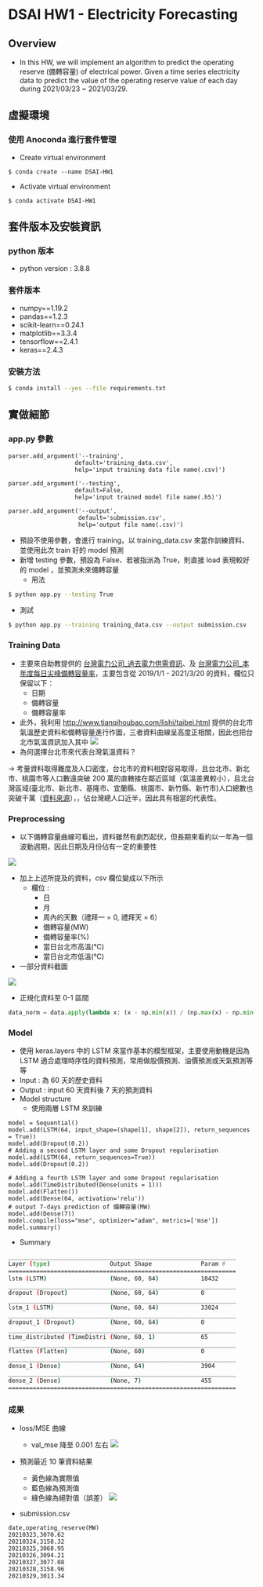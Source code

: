 
# DSAI HW1 - Electricity Forecasting

## Overview

* In this HW, we will implement an algorithm to predict the operating reserve (備轉容量) of electrical power. Given a time series electricity data to predict the value of the operating reserve value of each day during 2021/03/23 ~ 2021/03/29.
## 虛擬環境
### 使用 Anoconda 進行套件管理
* Create virtual environment
```
$ conda create --name DSAI-HW1
```
* Activate virtual environment
```
$ conda activate DSAI-HW1
```
## 套件版本及安裝資訊
### python 版本
* python version : 3.8.8
### 套件版本
* numpy==1.19.2
* pandas==1.2.3
* scikit-learn==0.24.1
* matplotlib==3.3.4
* tensorflow==2.4.1
* keras==2.4.3
### 安裝方法
```bash 
$ conda install --yes --file requirements.txt
```

## 實做細節
### app.py 參數
```python=
parser.add_argument('--training',
                   default='training_data.csv',
                   help='input training data file name(.csv)')

parser.add_argument('--testing',
                   default=False,
                   help='input trained model file name(.h5)')

parser.add_argument('--output',
                    default='submission.csv',
                    help='output file name(.csv)')
```
- 預設不使用參數，會進行 training，以 training_data.csv 來當作訓練資料、並使用此次 train 好的 model 預測
- 新增 testing 參數，預設為 False、若被指派為 True，則直接 load 表現較好的 model ，並預測未來備轉容量
    - 用法

```bash 
$ python app.py --testing True
```
- 測試
```bash 
$ python app.py --training training_data.csv --output submission.csv
```
### Training Data
- 主要來自助教提供的 [台灣電力公司_過去電力供需資訊](https://data.gov.tw/dataset/19995)、及 [台灣電力公司_本年度每日尖峰備轉容量率](https://data.gov.tw/dataset/25850)，主要包含從 2019/1/1 - 2021/3/20 的資料，欄位只保留以下：
    - 日期
    - 備轉容量
    - 備轉容量率
- 此外，我利用 http://www.tianqihoubao.com/lishi/taibei.html 提供的台北市氣溫歷史資料和備轉容量進行作圖，三者資料曲線呈高度正相關，因此也把台北市氣溫資訊加入其中
![](https://i.imgur.com/XU5wxiD.png)
- 為何選擇台北市來代表台灣氣溫資料？

-> 考量資料取得難度及人口密度，台北市的資料相對容易取得，且台北市、新北市、桃園市等人口數遠突破 200 萬的直轄接在鄰近區域（氣溫差異較小），且北台灣區域(臺北市、新北市、基隆市、宜蘭縣、桃園市、新竹縣、新竹市)人口總數也突破千萬（[資料來源](https://zh.wikipedia.org/wiki/%E5%8C%97%E8%87%BA%E7%81%A3)），，佔台灣總人口近半，因此具有相當的代表性。

### Preprocessing
- 以下備轉容量曲線可看出，資料雖然有劇烈起伏，但長期來看約以一年為一個波動週期，因此日期及月份佔有一定的重要性

![](https://i.imgur.com/UElKkwq.png)
- 加上上述所提及的資料，csv 欄位變成以下所示
    - 欄位 : 
        - 日
        - 月
        - 周內的天數（禮拜一 = 0, 禮拜天 = 6）
        - 備轉容量(MW)
        - 備轉容量率(%)
        - 當日台北市高溫(°C)
        - 當日台北市低溫(°C)
- 一部分資料截圖

![](https://i.imgur.com/CudvN8m.png)

- 正規化資料至 0-1 區間
```python
data_norm = data.apply(lambda x: (x - np.min(x)) / (np.max(x) - np.min(x)))
```
    
### Model
- 使用 keras.layers 中的 LSTM 來當作基本的模型框架，主要使用動機是因為 LSTM 適合處理時序性的資料預測，常用做股價預測、油價預測或天氣預測等等
- Input : 為 60 天的歷史資料
- Output : input 60 天資料後 7 天的預測資料
- Model structure
    - 使用兩層 LSTM 來訓練
```python=
model = Sequential()
model.add(LSTM(64, input_shape=(shape[1], shape[2]), return_sequences = True))
model.add(Dropout(0.2))
# Adding a second LSTM layer and some Dropout regularisation
model.add(LSTM(64, return_sequences=True))
model.add(Dropout(0.2))

# Adding a fourth LSTM layer and some Dropout regularisation
model.add(TimeDistributed(Dense(units = 1)))
model.add(Flatten())
model.add(Dense(64, activation='relu'))
# output 7-days prediction of 備轉容量(MW)
model.add(Dense(7))
model.compile(loss="mse", optimizer="adam", metrics=['mse'])
model.summary()
```
- Summary
```bash 
_________________________________________________________________
Layer (type)                 Output Shape              Param #   
=================================================================
lstm (LSTM)                  (None, 60, 64)            18432     
_________________________________________________________________
dropout (Dropout)            (None, 60, 64)            0         
_________________________________________________________________
lstm_1 (LSTM)                (None, 60, 64)            33024     
_________________________________________________________________
dropout_1 (Dropout)          (None, 60, 64)            0         
_________________________________________________________________
time_distributed (TimeDistri (None, 60, 1)             65        
_________________________________________________________________
flatten (Flatten)            (None, 60)                0         
_________________________________________________________________
dense_1 (Dense)              (None, 64)                3904      
_________________________________________________________________
dense_2 (Dense)              (None, 7)                 455       
=================================================================
```
### 成果
- loss/MSE 曲線
    - val_mse 降至 0.001 左右
![](https://i.imgur.com/g9sJiJL.png)

- 預測最近 10 筆資料結果
    - 黃色線為實際值
    - 藍色線為預測值
    - 綠色線為絕對值（誤差）
![](https://i.imgur.com/FWpUP0Q.png)
- submission.csv
```csv 
date,operating_reserve(MW)
20210323,3070.62
20210324,3158.32
20210325,3068.95
20210326,3094.21
20210327,3077.08
20210328,3158.96
20210329,3013.34
```
